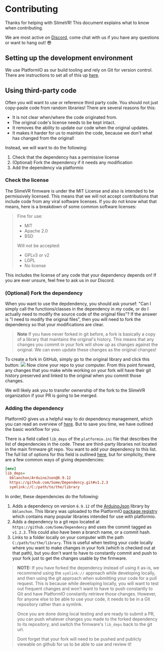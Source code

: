 # Contributing

Thanks for helping with SlimeVR! This document explains what to know when
contributing.

We are most active on [Discord](https://discord.gg/SlimeVR), come chat with us if you
have any questions or want to hang out! 😎


## Setting up the development environment

We use PlatformIO as our build tooling and rely on Git for version control. There are
instructions to set all of this up [here](https://docs.slimevr.dev/firmware/setup-and-install.html).


## Using third-party code

Often you will want to use or reference third party code. You should not just
copy-paste code from random libraries! There are several reasons for this:

- It is not clear when/where the code originated from.
- The original code's license needs to be kept intact.
- It removes the ability to update our code when the original updates.
- It makes it harder for us to maintain the code, because we don't what has changed
  from the original!

Instead, we will want to do the following:
1. Check that the dependency has a permissive license
2. (Optional) Fork the dependency if it needs any modification
1. Add the dependency via platformio


### Check the license

The SlimeVR firmware is under the MIT License and also is intended to be permissively
licensed. This means that we will not accept contributions that include code from any
viral software licenses. If you do not know what that means, here is a breakdown of some
common software licenses:

> Fine for use:
> * MIT
> * Apache 2.0
> * BSD
>
> Will not be accepted:
> * GPLv3 or v2
> * LGPL
> * No license

This includes the license of any code that your dependency depends on! If you are ever
unsure, feel free to ask us in our Discord.


### (Optional) Fork the dependency

When you want to use the depdendency, you should ask yoursef: "Can I simply call the
functions/classes in the dependency in *my* code, or do I actually need to modify the
source code of the original files"? If the answer is "I need to modify the original
files", then you will need to fork the dependency so that your modifications are clear.

> **Note**
> If you have never forked in git before, a fork is basically a copy of a library that
> maintains the original's history. This means that any changes you commit in your fork
> will show up as changes against the original. We can even update these changes as the
> original changes!

To create a fork in GitHub, simply go to the original library and click this button:
![](https://docs.github.com/assets/cb-28613/images/help/repository/fork_button.png)
Now clone your repo to your computer. From this point forward, any changes that you
make while working on your fork will have their git history preserved and linked to the
original when you commit those changes.

We will likely ask you to transfer ownership of the fork to the SlimeVR organization if
your PR is going to be merged.

### Adding the dependency

PlatformIO gives us a helpful way to do dependency management, which you can read an
overview of [here](https://docs.platformio.org/en/latest/librarymanager/dependencies.html).
But to save you time, we have outlined the basic workflow for you.

There is a field called `lib_deps` of the `platformio.ini` file that describes the list
of dependencies in the code. These are third-party libraries not located in the main
firmware git repo. You want to add your dependency to this list. The full list of
options for this field is outlined [here], but for simplicity, there are a few common
ways of giving dependencies:

[here]: https://docs.platformio.org/en/latest/core/userguide/pkg/cmd_install.html#cmd-pkg-install-specifications

```ini
[env]
lib_deps=
  bblanchon/ArduinoJson@6.9.12
  https://github.com/Some/Dependency.git#v1.2.3
  symlink://C:/path/to/the/library
```

In order, these dependencies do the following:
1. Adds a dependency on version `6.9.12` of the
  [ArduinoJson](https://registry.platformio.org/libraries/bblanchon/ArduinoJson)
  library by `bblanchon`. This library was uploaded to the PlatformIO
  [package registry](https://registry.platformio.org/search) which contains many popular
  libraries intended for use with platformio.
2. Adds a dependency to a git repo located at `https://github.com/Some/Dependency` and
  uses the commit tagged as `v1.2.3`. This could also have been a branch name, or a
  commit hash.
3. Links to a folder locally on your computer with the path `C:/path/to/the/library`.
  This is useful when testing your code locally where you want to make changes in your
  fork (which is checked out at that path), but you don't want to have to constantly
  commit and push to your fork just to get the changes usable by the firmware.

> **NOTE:**
> If you have forked the dependency instead of using it as-is, we recommend using the
> `symlink://` approach while developing locally, and then using the git approach when
> submitting your code for a pull request. This is because while developing locally,
> you will want to test out frequent changes and won't want to have to push constantly
> to Git and have PlatformIO constantly retrieve those changes. However, for anyone
> else to be able to use your code, it needs to be in a Git repository rather than a symlink.
>
> Once you are done doing local testing and are ready to submit a PR, you can push
> whatever changes you made to the forked dependency to its repository, and switch the
> firmware's `lib_deps` back to the git url.
>
> Dont forget that your fork will need to be pushed and publicly viewable on github for
> us to be able to use and review it!
